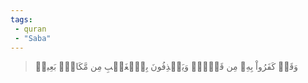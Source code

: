 ```yaml
---
tags: 
 - quran 
 - "Saba"
---
```


> وَقَدۡ كَفَرُواْ بِهِۦ مِن قَبۡلُۖ وَيَقۡذِفُونَ بِٱلۡغَيۡبِ مِن مَّكَانِۭ بَعِيدٖ

